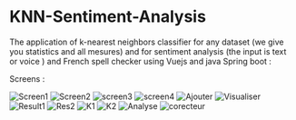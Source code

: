 # KNN-Sentiment-Analysis
The application of k-nearest neighbors classifier for any dataset (we give you statistics and all mesures) and for sentiment analysis (the input is text or voice ) and French spell checker using Vuejs and java  Spring boot :


Screens :

![Screen1](https://github.com/ikhlas1936/KNN-Sentiment-Analysis/assets/129891260/d2ad9b3c-f856-4da4-ac91-28e5d453974c)
![Screen2](https://github.com/ikhlas1936/KNN-Sentiment-Analysis/assets/129891260/53b930eb-57c8-4754-bc6b-df016b152193)
![screen3](https://github.com/ikhlas1936/KNN-Sentiment-Analysis/assets/129891260/637b1476-37d4-43d8-bf45-4735f7313f48)
![screen4](https://github.com/ikhlas1936/KNN-Sentiment-Analysis/assets/129891260/0b167401-3fc3-486a-8406-17d0e22bd233)
![Ajouter](https://github.com/ikhlas1936/KNN-Sentiment-Analysis/assets/129891260/15ffdacc-368f-4e97-8b26-6c2a9ce16745)
![Visualiser](https://github.com/ikhlas1936/KNN-Sentiment-Analysis/assets/129891260/1fdb5b56-612b-4ac1-8c27-ede90584112a)
![Result1](https://github.com/ikhlas1936/KNN-Sentiment-Analysis/assets/129891260/0bfd7227-9377-4bcb-abc4-88c94a9c6647)
![Res2](https://github.com/ikhlas1936/KNN-Sentiment-Analysis/assets/129891260/b639b827-26d5-4ffc-989d-85a936916baf)
![K1](https://github.com/ikhlas1936/KNN-Sentiment-Analysis/assets/129891260/7fb2b9cc-30b1-4712-a4df-c792e0b0fe20)
![K2](https://github.com/ikhlas1936/KNN-Sentiment-Analysis/assets/129891260/58f645a6-0d3e-4fb0-97ac-21e916a99398)
![Analyse](https://github.com/ikhlas1936/KNN-Sentiment-Analysis/assets/129891260/d4245ecf-4ba9-425d-9a3b-5159730fa3a8)
![corecteur](https://github.com/ikhlas1936/KNN-Sentiment-Analysis/assets/129891260/9e01537c-4433-47ae-90c1-7c0588145a4b)
